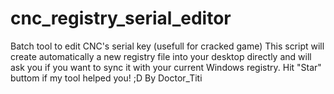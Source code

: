 # cnc_registry_serial_editor
Batch tool to edit CNC's serial key (usefull for cracked game)
This script will create automatically a new registry file into your desktop directly and will ask you if you want to sync it with your current Windows registry.
Hit "Star" buttom if my tool helped you! ;D
By Doctor_Titi
